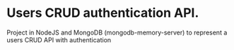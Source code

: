 # Users CRUD authentication API.
Project in NodeJS and MongoDB (mongodb-memory-server) to represent a users CRUD API with authentication
